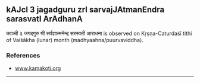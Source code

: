 ## kAJcI 3 jagadguru zrI sarvajJAtmanEndra sarasvatI ArAdhanA

काञ्ची ३ जगद्गुरु श्री सर्वज्ञात्मनेन्द्र सरस्वती आराधना is observed on Kṛṣṇa-Caturdaśī tithi of Vaiśākha (lunar) month (madhyaahna/puurvaviddha).


### References
* www.kamakoti.org

---

